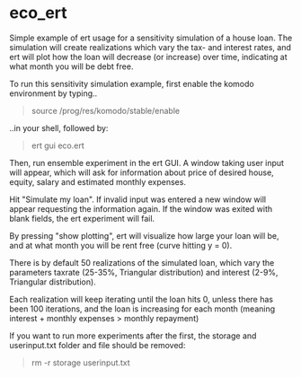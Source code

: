 # eco_ert
Simple example of ert usage for a sensitivity simulation of a house loan.
The simulation will create realizations which vary the tax- and interest rates,
and ert will plot how the loan will decrease (or increase) over time, indicating
at what month you will be debt free.

To run this sensitivity simulation example, first enable the komodo environment by typing..

> source /prog/res/komodo/stable/enable

..in your shell, followed by:

> ert gui eco.ert

Then, run ensemble experiment in the ert GUI.
A window taking user input will appear, which will ask
for information about price of desired house, equity, salary and estimated monthly expenses.

Hit "Simulate my loan". If invalid input was entered
a new window will appear requesting the information again.
If the window was exited with blank fields, the ert experiment
will fail.

By pressing "show plotting", ert will visualize how large your loan
will be, and at what month you will be rent free (curve hitting y = 0).

There is by default 50 realizations of the simulated loan, which vary the parameters taxrate (25-35%, Triangular distribution) and interest (2-9%, Triangular distribution).

Each realization will keep iterating until the loan hits 0, unless there has been 100 iterations, and the
loan is increasing for each month (meaning interest + monthly expenses > monthly repayment) 

If you want to run more experiments after the first, the storage and userinput.txt folder and file should be removed:

> rm -r storage userinput.txt